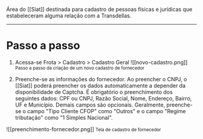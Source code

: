 Área do [[Siat]] destinada para cadastro de pessoas físicas e jurídicas que estabeleceram alguma relação com a Transdellas.

---
# Passo a passo

1. Acessa-se Frota > Cadastro > Cadastro Geral
![[novo-cadastro.png]]
<span style="font-size: smaller;">Passo a passo da criação de um novo cadastro de fornecedor</span>

2. Preenche-se as informações do fornecedor. Ao preencher o CNPJ, o [[Siat]] poderá preencher os dados automaticamente a depender da disponibilidade de Captcha. É obrigatório o preenchimento dos seguintes dados: CPF ou CNPJ, Razão Social, Nome, Endereço, Bairro, UF e Município. Demais campos são opcionais. Geralmente, preenche-se o campo "Tipo Cliente CFOP" como "Outros" e o campo "Regime tributação" como "1 Simples Nacional".

![[preenchimento-fornecedor.png]]
<span style="font-size: smaller;">Tela de cadastro de fornecedor</span>
